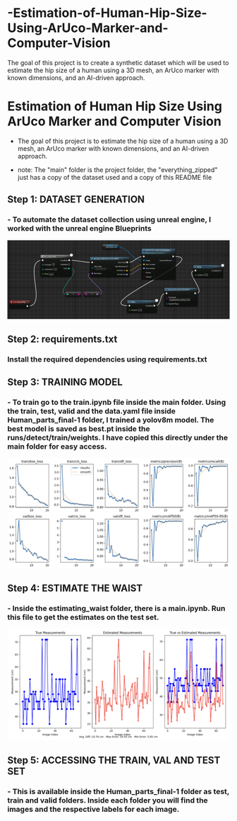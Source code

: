 # -Estimation-of-Human-Hip-Size-Using-ArUco-Marker-and-Computer-Vision
 The goal of this project is to create a synthetic dataset which will be used to estimate the hip size of a human  using a 3D mesh, an ArUco marker with known dimensions, and  an AI-driven approach.


# Estimation of Human Hip Size Using ArUco Marker and Computer Vision
- The goal of this project is to estimate the hip size of a human using a 3D mesh, an ArUco marker with known dimensions, and an AI-driven approach.


- note: The "main" folder is the project folder, the "everything_zipped" just has a copy of the dataset used and a copy of this README file  

## Step 1: DATASET GENERATION 

### - To automate the dataset collection using unreal engine, I worked with the unreal engine Blueprints  

![Visual Code](./main/images_explain/unreal_blueprint.png)

## Step 2: requirements.txt

### Install the required dependencies using requirements.txt

## Step 3: TRAINING MODEL

### - To train go to the train.ipynb file inside the main folder. Using the train, test, valid and the data.yaml file inside Human_parts_final-1 folder, I trained a yolov8m model. The best model is saved as best.pt inside the runs/detect/train/weights. I have copied this directly under the main folder for easy access.

![Detection Results](./main/images_explain/detection_result.png)

## Step 4: ESTIMATE THE WAIST

### - Inside the estimating_waist folder, there is a main.ipynb. Run this file to get the estimates on the test set. 

![Detection Results](./main/images_explain/estimate_true.png)

## Step 5: ACCESSING THE TRAIN, VAL AND TEST SET

### - This is available inside the Human_parts_final-1 folder as test, train and valid folders. Inside each folder you will find the images and the respective labels for each image.